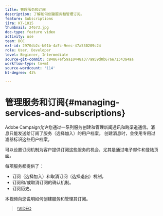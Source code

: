 ```yaml
---
title: 管理服务和订阅
description: 了解如何创建服务和管理订阅。
feature: Subscriptions
jira: KT-1815
thumbnail: 24673.jpg
doc-type: feature video
activity: use
team: DOC
exl-id: 2970db2c-b01b-4a7c-9eec-47a530209c24
role: User, Developer
level: Beginner, Intermediate
source-git-commit: c84867ef59a10448a377a959d0b67ae71343a4aa
workflow-type: tm+mt
source-wordcount: '114'
ht-degree: 43%

---
```


# 管理服务和订阅{#managing-services-and-subscriptions}

Adobe Campaign允许您通过一系列服务创建和管理新闻通讯和跨渠道通信。消息只能发送给订阅了服务（选择加入）的用户档案。 创建消息时，会使用专用过滤器标识这些用户档案。

可以设置订阅机制为客户提供订阅这些服务的机会，尤其是通过电子邮件和登陆页面。

每项服务都提供了：

* 订阅（选择加入）和取消订阅（选择退出）机制。
* 订阅和/或取消订阅的确认机制。
* 订阅历史。

本视频向您说明如何创建服务和管理其订阅。

>[!VIDEO](https://video.tv.adobe.com/v/24673?quality=12&learn=on)
